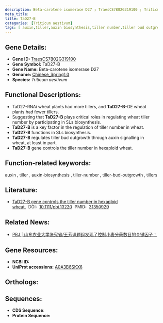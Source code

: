 ```yaml
---
description: Beta-carotene isomerase D27 ; TraesCS7B02G319100 ; Triticum aestivum
meta_title:
title: TaD27-B
categories: [Triticum aestivum]
tags: [ auxin,tiller,auxin biosynthesis,tiller number,tiller bud outgrowth,tillers ]
---
```


## Gene Details:
- **Gene ID:**	[TraesCS7B02G319100](https://ensembl.gramene.org/Triticum_aestivum/Gene/Summary?g=TraesCS7B02G319100)
- **Gene Symbol:** TaD27-B
- **Gene Name:** Beta-carotene isomerase D27
- **Genome:** [Chinese_Spring1.0](https://ensembl.gramene.org/Triticum_aestivum/Info/Index)
- **Species:** *Triticum aestivum*

## Functional Descriptions:
   - TaD27-RNAi wheat plants had more tillers, and **TaD27-B**-OE wheat plants had fewer tillers.
   - Suggesting that **TaD27-B** plays critical roles in regulating wheat tiller number by participating in SLs biosynthesis.
   - **TaD27-B** is a key factor in the regulation of tiller number in wheat.
   - **TaD27-B** functions in SLs biosynthesis.
   - **TaD27-B** regulates tiller bud outgrowth through auxin signalling in wheat, at least in part.
   - **TaD27-B** gene controls the tiller number in hexaploid wheat.

## Function-related keywords:
[auxin](/tags/auxin/)&nbsp;,&nbsp;[tiller](/tags/tiller/)&nbsp;,&nbsp;[auxin-biosynthesis](/tags/auxin-biosynthesis/)&nbsp;,&nbsp;[tiller-number](/tags/tiller-number/)&nbsp;,&nbsp;[tiller-bud-outgrowth](/tags/tiller-bud-outgrowth/)&nbsp;,&nbsp;[tillers](/tags/tillers/)

## Literature:
   - [TaD27-B gene controls the tiller number in hexaploid wheat.]( https://onlinelibrary.wiley.com/doi/10.1111/pbi.13220)&nbsp;&nbsp;DOI:&nbsp;&nbsp;[10.1111/pbi.13220](https://onlinelibrary.wiley.com/doi/10.1111/pbi.13220)&nbsp;&nbsp;PMID:&nbsp;&nbsp;[31350929](https://pubmed.ncbi.nlm.nih.gov/31350929/)

## Related News:
   - [PBJ | 山东农业大学张宪省/王芳课题组发现了控制小麦分蘖数目的关键因子！](https://mp.weixin.qq.com/s?__biz=Mzg3MDEwNDEyMg==&mid=2247485294&idx=1&sn=a0fc8dd83fcc4d632cc070a98f3be20f&chksm=ce93aa3bf9e4232da123bb1ec3633b0e914d9acf08a6aa05ad87f98cf68414e69be58d4f0df8&scene=27#wechat_redirect)

## Gene Resources:
- **NCBI ID:**  [](https://www.ncbi.nlm.nih.gov/gene/?term=)
- **UniProt accessions:** [A0A3B6SKX6](https://www.uniprot.org/uniprotkb/A0A3B6SKX6/entry)

## Orthologs:

## Sequences:
- **CDS Sequence:**
- **Protein Sequence:**
